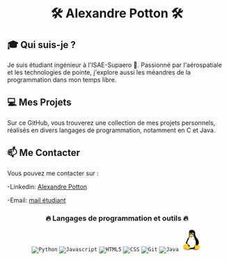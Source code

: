 <h1 align="center"> 🛠️ Alexandre Potton 🛠️ </h1>

<h2>🎓 Qui suis-je ?</h2>

Je suis étudiant ingénieur à l'ISAE-Supaero 🚀. Passionné par l'aérospatiale et les technologies de pointe, j'explore aussi les méandres de la programmation dans mon temps libre.

<h2>💻 Mes Projets</h2>

Sur ce GitHub, vous trouverez une collection de mes projets personnels, réalisés en divers langages de programmation, notamment en C et Java.

<h2>📫 Me Contacter</h2>

Vous pouvez me contacter sur :

-Linkedin: [Alexandre Potton](https://www.linkedin.com/in/apotton/)

-Email: [mail étudiant](mailto:Alexandre.POTTON@student/isae-supaero.fr)

<h3 align="center">🔥 Langages de programmation et outils 🔥</h2>
<p align="center">
  <code><img title="Python" height="50" src="https://raw.githubusercontent.com/yurijserrano/Github-Profile-Readme-Logos/f994c418a134b58c4aec11152f6a4a33fa89da26/programming%20languages/python.svg"></code>
  <code><img title="Javascript" height="50" src="https://raw.githubusercontent.com/yurijserrano/Github-Profile-Readme-Logos/f994c418a134b58c4aec11152f6a4a33fa89da26/programming%20languages/javascript.svg"></code>
  <code><img title="HTML5" height="50" src="https://github.com/yurijserrano/Github-Profile-Readme-Logos/blob/master/others/html.svg"></code>
  <code><img title="CSS" height="50" src="https://github.com/yurijserrano/Github-Profile-Readme-Logos/blob/master/others/css.svg"></code>
  <code><img title="Git" height="50" src="https://raw.githubusercontent.com/yurijserrano/Github-Profile-Readme-Logos/f994c418a134b58c4aec11152f6a4a33fa89da26/others/git.svg"></code>
  <code><img title="Java" height="50" src="https://github.com/yurijserrano/Github-Profile-Readme-Logos/blob/master/programming%20languages/java.svg"></code>
  <code><img title="Linux" height="50" src="https://raw.githubusercontent.com/devicons/devicon/master/icons/linux/linux-original.svg"></code>
</p>
